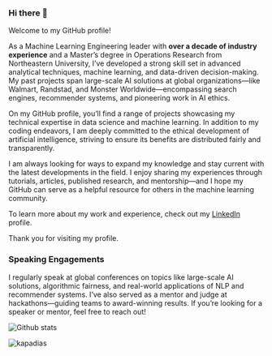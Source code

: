 ### Hi there 👋

Welcome to my GitHub profile!

As a Machine Learning Engineering leader with **over a decade of industry experience** and a Master’s degree in Operations Research from Northeastern University, I’ve developed a strong skill set in advanced analytical techniques, machine learning, and data-driven decision-making. My past projects span large-scale AI solutions at global organizations—like Walmart, Randstad, and Monster Worldwide—encompassing search engines, recommender systems, and pioneering work in AI ethics.

On my GitHub profile, you’ll find a range of projects showcasing my technical expertise in data science and machine learning. In addition to my coding endeavors, I am deeply committed to the ethical development of artificial intelligence, striving to ensure its benefits are distributed fairly and transparently.

I am always looking for ways to expand my knowledge and stay current with the latest developments in the field. I enjoy sharing my experiences through tutorials, articles, published research, and mentorship—and I hope my GitHub can serve as a helpful resource for others in the machine learning community.

To learn more about my work and experience, check out my [LinkedIn](https://www.linkedin.com/in/shashankkapadia/) profile.

Thank you for visiting my profile.

### Speaking Engagements
I regularly speak at global conferences on topics like large-scale AI solutions, algorithmic fairness, and real-world applications of NLP and recommender systems. I’ve also served as a mentor and judge at hackathons—guiding teams to award-winning results. If you’re looking for a speaker or mentor, feel free to reach out!

<!--
**kapadias/kapadias** is a ✨ _special_ ✨ repository because its `README.md` (this file) appears on your GitHub profile.
Here are some ideas to get you started:

- 🔭 I’m currently working on ...
- 🌱 I’m currently learning ...
- 👯 I’m looking to collaborate on ...
- 🤔 I’m looking for help with ...
- 💬 Ask me about ...
- 📫 How to reach me: ...
- 😄 Pronouns: ...
- ⚡ Fun fact: ...
-->

![Github stats](https://github-readme-stats.vercel.app/api?username=kapadias)

<p align="left"> <img src="https://komarev.com/ghpvc/?username=kapadias" alt="kapadias" /> </p>
